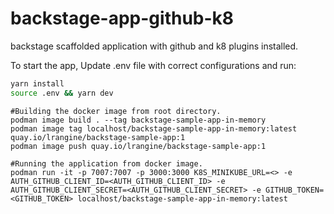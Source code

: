 # backstage-app-github-k8
backstage scaffolded application with github and k8 plugins installed.

To start the app, Update .env file with correct configurations and run:

```sh
yarn install
source .env && yarn dev
```

```shell
#Building the docker image from root directory.
podman image build . --tag backstage-sample-app-in-memory
podman image tag localhost/backstage-sample-app-in-memory:latest quay.io/lrangine/backstage-sample-app:1
podman image push quay.io/lrangine/backstage-sample-app:1
 
#Running the application from docker image. 
podman run -it -p 7007:7007 -p 3000:3000 K8S_MINIKUBE_URL=<> -e AUTH_GITHUB_CLIENT_ID=<AUTH_GITHUB_CLIENT_ID> -e AUTH_GITHUB_CLIENT_SECRET=<AUTH_GITHUB_CLIENT_SECRET> -e GITHUB_TOKEN=<GITHUB_TOKEN> localhost/backstage-sample-app-in-memory:latest
```
